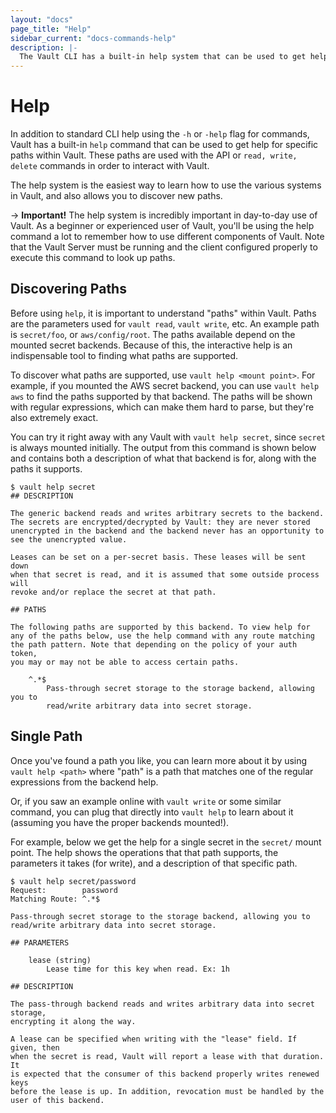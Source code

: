 ```yaml
---
layout: "docs"
page_title: "Help"
sidebar_current: "docs-commands-help"
description: |-
  The Vault CLI has a built-in help system that can be used to get help for not only the CLI itself, but also any paths that the CLI can be used with within Vault.
---
```


# Help

In addition to standard CLI help using the `-h` or `-help` flag for
commands, Vault has a built-in `help` command that can be used to get
help for specific paths within Vault. These paths are used with the
API or `read, write, delete` commands in order to interact with Vault.

The help system is the easiest way to learn how to use the various systems
in Vault, and also allows you to discover new paths.

-> **Important!** The help system is incredibly important in day-to-day
use of Vault. As a beginner or experienced user of Vault, you'll be using
the help command a lot to remember how to use different components of
Vault. Note that the Vault Server must be running and the client configured
properly to execute this command to look up paths. 

## Discovering Paths

Before using `help`, it is important to understand "paths" within Vault.
Paths are the parameters used for `vault read`, `vault write`, etc. An
example path is `secret/foo`, or `aws/config/root`. The paths available
depend on the mounted secret backends. Because of this, the interactive
help is an indispensable tool to finding what paths are supported.

To discover what paths are supported, use `vault help <mount point>`.
For example, if you mounted the AWS secret backend, you can use
`vault help aws` to find the paths supported by that backend. The paths
will be shown with regular expressions, which can make them hard to
parse, but they're also extremely exact.

You can try it right away with any Vault with `vault help secret`, since
`secret` is always mounted initially. The output from this command is shown
below and contains both a description of what that backend is for, along with
the paths it supports.

```
$ vault help secret
## DESCRIPTION

The generic backend reads and writes arbitrary secrets to the backend.
The secrets are encrypted/decrypted by Vault: they are never stored
unencrypted in the backend and the backend never has an opportunity to
see the unencrypted value.

Leases can be set on a per-secret basis. These leases will be sent down
when that secret is read, and it is assumed that some outside process will
revoke and/or replace the secret at that path.

## PATHS

The following paths are supported by this backend. To view help for
any of the paths below, use the help command with any route matching
the path pattern. Note that depending on the policy of your auth token,
you may or may not be able to access certain paths.

    ^.*$
        Pass-through secret storage to the storage backend, allowing you to
        read/write arbitrary data into secret storage.
```

## Single Path

Once you've found a path you like, you can learn more about it by
using `vault help <path>` where "path" is a path that matches one of the
regular expressions from the backend help.

Or, if you saw an example online with `vault write` or some similar
command, you can plug that directly into `vault help` to learn about it
(assuming you have the proper backends mounted!).

For example, below we get the help for a single secret in the `secret/`
mount point. The help shows the operations that that path supports, the
parameters it takes (for write), and a description of that specific path.

```
$ vault help secret/password
Request:        password
Matching Route: ^.*$

Pass-through secret storage to the storage backend, allowing you to
read/write arbitrary data into secret storage.

## PARAMETERS

    lease (string)
        Lease time for this key when read. Ex: 1h

## DESCRIPTION

The pass-through backend reads and writes arbitrary data into secret storage,
encrypting it along the way.

A lease can be specified when writing with the "lease" field. If given, then
when the secret is read, Vault will report a lease with that duration. It
is expected that the consumer of this backend properly writes renewed keys
before the lease is up. In addition, revocation must be handled by the
user of this backend.
```
